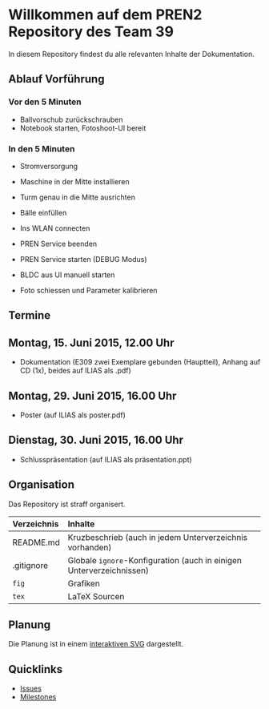 # Willkommen auf dem PREN2 Repository des Team 39
In diesem Repository findest du alle relevanten Inhalte der Dokumentation.

## Ablauf Vorführung

### Vor den 5 Minuten
- Ballvorschub zurückschrauben
- Notebook starten, Fotoshoot-UI bereit

### In den 5 Minuten
- Stromversorgung

- Maschine in der Mitte installieren
- Turm genau in die Mitte ausrichten
- Bälle einfüllen 

- Ins WLAN connecten
- PREN Service beenden
- PREN Service starten (DEBUG Modus)

- BLDC aus UI manuell starten

- Foto schiessen und Parameter kalibrieren


## Termine

## Montag‚ 15. Juni 2015, 12.00 Uhr
- Dokumentation (E309 zwei Exemplare gebunden (Hauptteil), Anhang auf CD (1x), beides auf ILIAS als .pdf)

## Montag, 29. Juni 2015, 16.00 Uhr
- Poster (auf ILIAS als poster.pdf)

## Dienstag, 30. Juni 2015, 16.00 Uhr
- Schlusspräsentation (auf ILIAS als präsentation.ppt)

## Organisation
Das Repository ist straff organisert.

| Verzeichnis | Inhalte       |
|:------------|:--------------|
| README.md   | Kruzbeschrieb (auch in jedem Unterverzeichnis vorhanden)
| .gitignore  | Globale `ignore`-Konfiguration (auch in einigen Unterverzeichnissen)
| `fig`       | Grafiken      |
| `tex`       | LaTeX Sourcen |

## Planung
Die Planung ist in einem [interaktiven SVG](./fig/github/milestones.svg) dargestellt.

## Quicklinks
* [Issues](https://github.com/accefa/pren2/issues)
* [Milestones](https://github.com/accefa/pren2/milestones)
